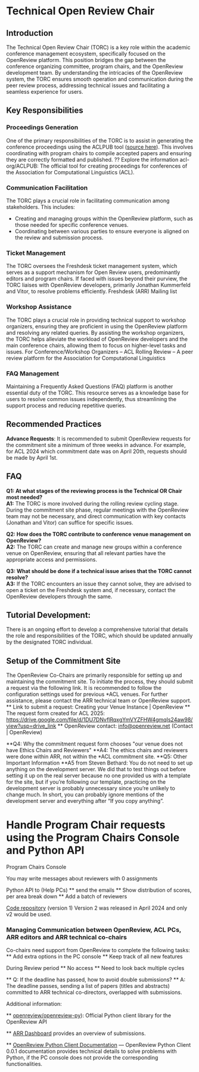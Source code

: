 # Technical Open Review Chair

## Introduction

The Technical Open Review Chair (TORC) is a key role within the academic conference management ecosystem, specifically focused on the OpenReview platform. This position bridges the gap between the conference organizing committee, program chairs, and the OpenReview development team. By understanding the intricacies of the OpenReview system, the TORC ensures smooth operation and communication during the peer review process, addressing technical issues and facilitating a seamless experience for users.

## Key Responsibilities

### Proceedings Generation
One of the primary responsibilities of the TORC is to assist in generating the conference proceedings using the ACLPUB tool ([source here](https://github.com/acl-org/ACLPUB)). This involves coordinating with program chairs to compile accepted papers and ensuring they are correctly formatted and published.
?? Explore the information
acl-org/ACLPUB: The official tool for creating proceedings for conferences of the Association for Computational Linguistics (ACL).

### Communication Facilitation
The TORC plays a crucial role in facilitating communication among stakeholders. This includes:
- Creating and managing groups within the OpenReview platform, such as those needed for specific conference venues.
- Coordinating between various parties to ensure everyone is aligned on the review and submission process.

### Ticket Management
The TORC oversees the Freshdesk ticket management system, which serves as a support mechanism for Open Review users, predominantly editors and program chairs. If faced with issues beyond their purview, the TORC liaises with OpenReview developers, primarily Jonathan Kummerfeld and Vitor, to resolve problems efficiently.
Freshdesk (ARR)
Mailing list

### Workshop Assistance
The TORC plays a crucial role in providing technical support to workshop organizers, ensuring they are proficient in using the OpenReview platform and resolving any related queries. By assisting the workshop organizers, the TORC helps alleviate the workload of OpenReview developers and the main conference chairs, allowing them to focus on higher-level tasks and issues.
For Conference/Workshop Organizers – ACL Rolling Review – A peer review platform for the Association for Computational Linguistics

### FAQ Management
Maintaining a Frequently Asked Questions (FAQ) platform is another essential duty of the TORC. This resource serves as a knowledge base for users to resolve common issues independently, thus streamlining the support process and reducing repetitive queries.

## Recommended Practices

**Advance Requests**: It is recommended to submit OpenReview requests for the commitment site a minimum of three weeks in advance. For example, for ACL 2024 which commitment date was on April 20th, requests should be made by April 1st.


## FAQ

**Q1: At what stages of the reviewing process is the Technical OR Chair most needed?**  
**A1:** The TORC is more involved during the rolling review cycling stage. During the commitment site phase, regular meetings with the OpenReview team may not be necessary, and direct communication with key contacts (Jonathan and Vitor) can suffice for specific issues.

**Q2: How does the TORC contribute to conference venue management on OpenReview?**  
**A2:** The TORC can create and manage new groups within a conference venue on OpenReview, ensuring that all relevant parties have the appropriate access and permissions.

**Q3: What should be done if a technical issue arises that the TORC cannot resolve?**  
**A3:** If the TORC encounters an issue they cannot solve, they are advised to open a ticket on the Freshdesk system and, if necessary, contact the OpenReview developers through the same.


## Tutorial Development:
There is an ongoing effort to develop a comprehensive tutorial that details the role and responsibilities of the TORC, which should be updated annually by the designated TORC individual.

## Setup of the Commitment Site
The OpenReview Co-Chairs are primarily responsible for setting up and maintaining the commitment site. To initiate the process, they should submit a request via the following link. It is recommended to follow the configuration settings used for previous *ACL venues. For further assistance, please contact the ARR technical team or OpenReview support.
** Link to submit a request: Creating your Venue Instance | OpenReview
** The request form created for ACL 2025: https://drive.google.com/file/d/1DU7DNvflRqxgYmVYZFHW4gmqIs24aw98/view?usp=drive_link
** OpenReview contact: info@openreview.net (Contact | OpenReview)

**Q4: Why the commitment request form chooses "our venue does not have Ethics Chairs and Reviewers" 
**A4: The ethics chairs and reviewers were done within ARR, not within the *ACL commitment site.
**Q5: Other Important Information
**A5 from Steven Bethard: You do not need to set up anything on the development server. We did that to test things out before setting it up on the real server because no one provided us with a template for the site, but if you’re following our template, practicing on the development server is probably unnecessary since you’re unlikely to change much. In short, you can probably ignore mentions of the development server and everything after “If you copy anything”.

# Handle Program Chair requests using the Program Chairs Console and Python API
Program Chairs Console

You may write messages about reviewers with 0 assignments



Python API to (Help PCs)
** send the emails
** Show distribution of scores, per area break down
** Add a batch of reviewers

[Code repository](https://github.com/acl-org/arr-openreview/blob/main/v2/v2_sae_assignments.py) (version 1)
Version 2 was released in April 2024 and only v2 would be used.

### Managing Communication between OpenReview, ACL PCs, ARR editors and ARR technical co-chairs

Co-chairs need support from OpenReview to complete the following tasks:
** Add extra options in the PC console
** Keep track of all new features

During Review period
** No access
** Need to look back multiple cycles

** Q: If the deadline has passed, how to avoid double submissions? 
** A: The deadline passes, sending a list of papers (titles and abstracts) committed to ARR technical co-directors, overlapped with submissions.

Additional information:

** [openreview/openreview-py](https://github.com/openreview/openreview-py)): Official Python client library for the OpenReview API

** [ARR Dashboard](https://stats.aclrollingreview.org/iterations/2024/june/) provides an overview of submissions.

** [OpenReview Python Client Documentation](https://openreview-py.readthedocs.io/en/latest/) — OpenReview Python Client 0.0.1 documentation provides technical details to solve problems with Python, if the PC console does not provide the corresponding functionalities.
